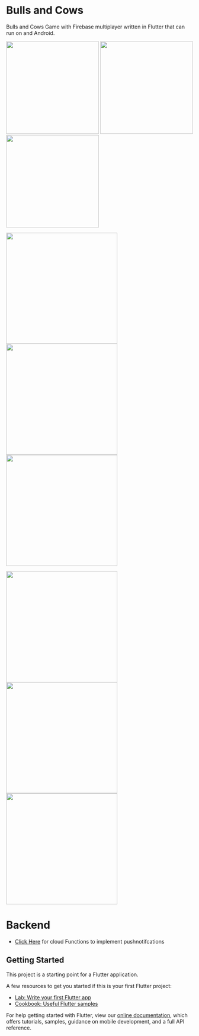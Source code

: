 # Bulls and Cows

Bulls and Cows Game with Firebase multiplayer written in Flutter that can run on and Android.


<img src='Images/login.jpg' width='250'>  <img src='Images/home.jpg' width='250'> <img src='Images/howToPlay.jpg' width='250'>

<img src='Images/singlePlayer.jpg' width='300'>  <img src='Images/vsPlayer.jpg' width='300'> <img src='Images/vsAndroid.jpg' width='300'>

<img src='Images/playerList.jpg' width='300'>  <img src='Images/invite.jpg' width='300'> <img src='Images/profile.jpg' width='300'>

# Backend
- [Click Here](https://github.com/aditya383/CowsAndBulls-Backend) for cloud Functions to implement pushnotifcations

## Getting Started

This project is a starting point for a Flutter application.

A few resources to get you started if this is your first Flutter project:

- [Lab: Write your first Flutter app](https://flutter.dev/docs/get-started/codelab)
- [Cookbook: Useful Flutter samples](https://flutter.dev/docs/cookbook)

For help getting started with Flutter, view our
[online documentation](https://flutter.dev/docs), which offers tutorials,
samples, guidance on mobile development, and a full API reference.
